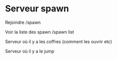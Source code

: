 # Serveur spawn

Rejoindre /spawn

Voir la liste des spawn /spawn list



Serveur où il y a les coffres \(comment les ouvrir etc\)

Serveur où il y a le jump

